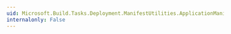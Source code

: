 ```yaml
---
uid: Microsoft.Build.Tasks.Deployment.ManifestUtilities.ApplicationManifest.XmlIsClickOnceManifest
internalonly: False
---
```

